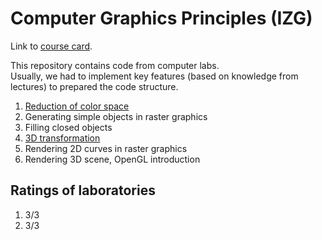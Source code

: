 # Computer Graphics Principles (IZG)
Link to [course card](https://www.fit.vut.cz/study/course/14046/.en).

This repository contains code from computer labs.  
Usually, we had to implement key features (based on knowledge from lectures) to prepared the code structure.

1. [Reduction of color space](color_space_reduction)
2. Generating simple objects in raster graphics
3. Filling closed objects
4. [3D transformation](3D_transformations)
5. Rendering 2D curves in raster graphics
6. Rendering 3D scene, OpenGL introduction

## Ratings of laboratories
1. 3/3
4. 3/3
